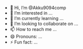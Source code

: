 - 👋 Hi, I’m @Akku9094comp
- 👀 I’m interested in ...
- 🌱 I’m currently learning ...
- 💞️ I’m looking to collaborate on ...
- 📫 How to reach me ...
- 😄 Pronouns: ...
- ⚡ Fun fact: ...

<!---
Akku9094comp/Akku9094comp is a ✨ special ✨ repository because its `README.md` (this file) appears on your GitHub profile.
You can click the Preview link to take a look at your changes.
--->
